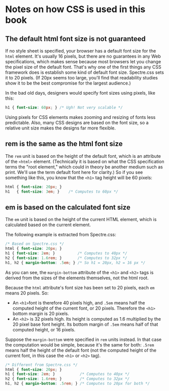 # Notes on how CSS is used in this book


## The default html font size is not guaranteed

If no style sheet is specified, your browser has a default font size 
for the `html` element. It's usually 16 pixels, but there are
no guarantees in any Web specifications, which makes sense because
most browsers let you change the pixel size of the default font. 
That's why one of the first things any CSS framework
does is establish some kind of default font size. Spectre.css sets it to 20 pixels.
(If 20px seems too large, you'll find that readability studies show it to be the
best compromise for the largest audience.)

In the bad old days, designers would specify font sizes using pixels, like
this:

```css
h1 { font-size: 60px; } /* Ugh! Not very scalable */
```

Using pixels for CSS elements makes zooming and resizing of fonts less predictable. 
Also, many CSS designs are based on the font size, so a relative unit size makes
the designs far more flexible.

## rem is the same as the html font size

The `rem` unit is based on the height of the default font, which is an attribute of the `<html>` 
element. (Technically it is based on what the CSS specification terms the "root element," which
could in theory be another medium such as print. We'll use the term default font here for clarity.) 
So if you see something like this, you know that the `<h1>` tag height will be 60 pixels:

```css
html { font-size: 20px; }
h1   { font-size: 3em; }    /* Computes to 60px */
```

## em is based on the calculated font size

The `em` unit is based on the height of the current HTML element, which is calculated
based on the current element.

The following example is extracted from Spectre.css: 

```css
/* Based on Spectre.css */
html { font-size: 20px; }
h1 { font-size: 2em; }          /* Computes to 40px */
h2 { font-size: 1.6rem; }       /* Computes to 32px */
h1, h2 { margin-bottom: .5em; } /* So h1 = 20px, h2 = 16 px */
```

As you can see, the `margin-bottom` attribute of the `<h1>` and `<h2>` tags is derived from the sizes of
the elements themselves, not the html root. 

Because the `html` attribute's font size has been set to 20 pixels, each `em` means 20 pixels. So: 

* An `<h1>`font is therefore 40 pixels high, and `.5em` means half the computed height of the current font, or 20 pixels. Therefore the `<h1>` bottom margin is 20 pixels. 
* An `<h2>` is 32 pixels high. Its height is computed as 1.6 multiplied by the 20 pixel base font height. Its bottom margin of `.5em` means half of that computed height, or 16 pixels.

Suppose the `margin-bottom` were specified in `rem` units instead. In that case the computation would be simple,
because it's the same for both: `.5rem` means half the height of the default font (not the computed height of the current font, in this case the
`<h1>` or `<h2>` tag).

```css
/* Different from Spectre.css */
html { font-size: 20px; }
h1 { font-size: 2em; }           /* Computes to 40px */
h2 { font-size: 1.6rem; }        /* Computes to 32px */
h1, h2 { margin-bottom: .5rem; } /* Computes to 20px for both */
```



